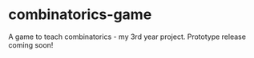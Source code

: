 # combinatorics-game
A game to teach combinatorics - my 3rd year project.
Prototype release coming soon!
